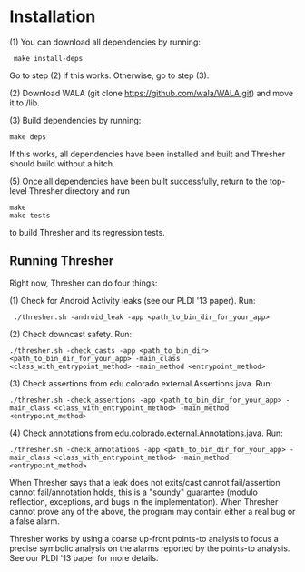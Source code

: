 Installation
============
(1) You can download all dependencies by running:

     make install-deps

Go to step (2) if this works. Otherwise, go to step (3).

(2) Download WALA (git clone https://github.com/wala/WALA.git) and move it to /lib.

(3) Build dependencies by running:

    make deps

If this works, all dependencies have been installed and built and Thresher should build without a hitch.

(5) Once all dependencies have been built successfully, return to the top-level Thresher directory and run
  
    make
    make tests

to build Thresher and its regression tests. 

Running Thresher
----------------

Right now, Thresher can do four things:

(1) Check for Android Activity leaks (see our PLDI '13 paper). Run:

     ./thresher.sh -android_leak -app <path_to_bin_dir_for_your_app>

(2) Check downcast safety. Run: 
    
    ./thresher.sh -check_casts -app <path_to_bin_dir> <path_to_bin_dir_for_your_app> -main_class <class_with_entrypoint_method> -main_method <entrypoint_method>

(3) Check assertions from edu.colorado.external.Assertions.java. Run:

    ./thresher.sh -check_assertions -app <path_to_bin_dir_for_your_app> -main_class <class_with_entrypoint_method> -main_method <entrypoint_method>

(4) Check annotations from edu.colorado.external.Annotations.java. Run:

    ./thresher.sh -check_annotations -app <path_to_bin_dir_for_your_app> -main_class <class_with_entrypoint_method> -main_method <entrypoint_method>
   
When Thresher says that a leak does not exits/cast cannot fail/assertion cannot fail/annotation holds, this is a "soundy" guarantee (modulo reflection, exceptions, and bugs in the implementation). When Thresher cannot prove any of the above, the program may contain either a real bug or a false alarm.

Thresher works by using a coarse up-front points-to analysis to focus a precise symbolic analysis on the alarms reported by the points-to analysis. See our PLDI '13 paper for more details.

